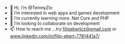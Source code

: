 - 👋 Hi, I’m @TemnyZlo
- 👀 I’m interested in web apps and games development
- 🌱 I’m currently learning more .Net Core and PHP
- 💞️ I’m looking to collaborate on development
- 📫 How to reach me ...try filipebertcz@gmail.com or www.linkedin.com/in/filip-ebert-7781441a7/

<!---
TemnyZlo/TemnyZlo is a ✨ special ✨ repository because its `README.md` (this file) appears on your GitHub profile.
You can click the Preview link to take a look at your changes.
--->
